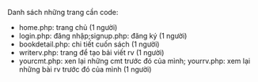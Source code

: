 Danh sách những trang cần code:
- home.php: trang chủ (1 người)
- login.php: đăng nhập;signup.php: đăng ký (1 người)
- bookdetail.php: chi tiết cuốn sách (1 người)
- writerv.php: trang để tạo bải viết rv (1 người)
- yourcmt.php: xen lại những cmt trước đó của mình; yourrv.php: xem lại những bài rv trước đó của mình (1 người)
